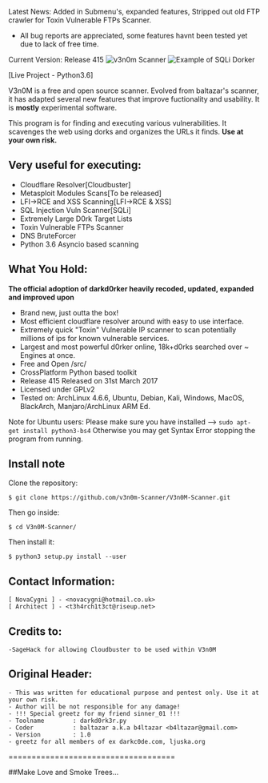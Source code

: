 Latest News: Added in Submenu's, expanded features, Stripped out old FTP crawler for Toxin Vulnerable FTPs Scanner.


+ All bug reports are appreciated, some features havnt been tested yet due to lack of free time.

Current Version: Release 415
![v3n0m Scanner](http://i.imgur.com/A96CipT.png "V3n0M-Scanner")
![Example of SQLi Dorker](https://github.com/v3n0m-Scanner/V3n0M-Scanner/blob/master/AnimatedDemo.gif?raw=true "Example of Dorker")



[Live Project - Python3.6]

V3n0M is a free and open source scanner. Evolved from baltazar's scanner, it has adapted several new features that improve fuctionality and usability. It is __mostly__ experimental software.

This program is for finding and executing various vulnerabilities. It scavenges the web using dorks and organizes the URLs it finds.
**Use at your own risk.**

## Very useful for executing:

+ Cloudflare Resolver[Cloudbuster]
+ Metasploit Modules Scans[To be released]
+ LFI->RCE and XSS Scanning[LFI->RCE & XSS]
+ SQL Injection Vuln Scanner[SQLi]
+ Extremely Large D0rk Target Lists
+ Toxin Vulnerable FTPs Scanner
+ DNS BruteForcer
+ Python 3.6 Asyncio based scanning

## What You Hold:

**The official adoption of darkd0rker heavily recoded, updated, expanded and improved upon**
+ Brand new, just outta the box!
+ Most efficient cloudflare resolver around with easy to use interface.
+ Extremely quick "Toxin" Vulnerable IP scanner to scan potentially millions of ips for known vulnerable services.
+ Largest and most powerful d0rker online, 18k+d0rks searched over ~ Engines at once.
+ Free and Open /src/
+ CrossPlatform Python based toolkit
+ Release 415 Released on 31st March 2017
+ Licensed under GPLv2
+ Tested on: ArchLinux 4.6.6, Ubuntu, Debian, Kali, Windows, MacOS, BlackArch, Manjaro/ArchLinux ARM Ed.

Note for Ubuntu users: Please make sure you have installed --> `sudo apt-get install python3-bs4`
                       Otherwise you may get Syntax Error stopping the program from running.

## Install note

Clone the repository:

```
$ git clone https://github.com/v3n0m-Scanner/V3n0M-Scanner.git
```

Then go inside:

```
$ cd V3n0M-Scanner/
```

Then install it:

```
$ python3 setup.py install --user
```

## Contact Information:

    [ NovaCygni ] - <novacygni@hotmail.co.uk>
    [ Architect ] - <t3h4rch1t3ct@riseup.net>

## Credits to:
    -SageHack for allowing Cloudbuster to be used within V3n0M

## Original Header:

    - This was written for educational purpose and pentest only. Use it at your own risk.
    - Author will be not responsible for any damage!
    - !!! Special greetz for my friend sinner_01 !!!
    - Toolname        : darkd0rk3r.py
    - Coder           : baltazar a.k.a b4ltazar <b4ltazar@gmail.com>
    - Version         : 1.0
    - greetz for all members of ex darkc0de.com, ljuska.org



====================================

##Make Love and Smoke Trees...

